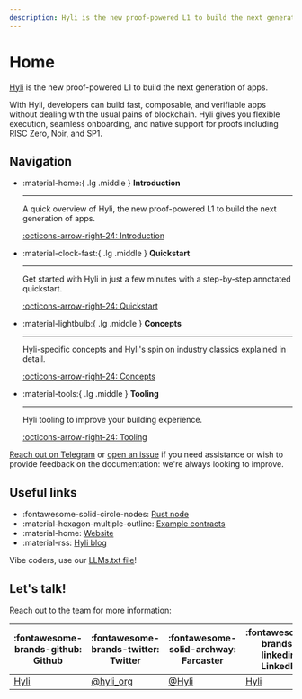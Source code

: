 ```yaml
---
description: Hyli is the new proof-powered L1 to build the next generation of apps. This is your developer documentation.
---
```


# Home

[Hyli](https://hyli.org/) is the new proof-powered L1 to build the next generation of apps.

With Hyli, developers can build fast, composable, and verifiable apps without dealing with the usual pains of blockchain. Hyli gives you flexible execution, seamless onboarding, and native support for proofs including RISC Zero, Noir, and SP1.

## Navigation

<div class="grid cards" markdown>

-   :material-home:{ .lg .middle } __Introduction__

    ---

    A quick overview of Hyli, the new proof-powered L1 to build the next generation of apps.

    [:octicons-arrow-right-24: Introduction](./introduction.md)

-   :material-clock-fast:{ .lg .middle } __Quickstart__

    ---

    Get started with Hyli in just a few minutes with a step-by-step annotated quickstart.

    [:octicons-arrow-right-24: Quickstart](./quickstart/index.md)

-   :material-lightbulb:{ .lg .middle } __Concepts__

    ---

    Hyli-specific concepts and Hyli's spin on industry classics explained in detail.

    [:octicons-arrow-right-24: Concepts](./concepts/index.md)

-   :material-tools:{ .lg .middle } __Tooling__

    ---

    Hyli tooling to improve your building experience.

    [:octicons-arrow-right-24: Tooling](./tooling/index.md)

</div>

[Reach out on Telegram](https://t.me/hyli_org) or [open an issue](https://github.com/hyli-org/devhub-hyli) if you need assistance or wish to provide feedback on the documentation: we're always looking to improve.

## Useful links

<div class="grid cards" markdown>

- :fontawesome-solid-circle-nodes: [Rust node](http://github.com/hyli-org/hyli)
- :material-hexagon-multiple-outline: [Example contracts](http://github.com/hyli-org/examples)
- :material-home: [Website](https://hyli.org)
- :material-rss: [Hyli blog](https://blog.hyli.org)

</div>

Vibe coders, use our [LLMs.txt file](./llms.txt)!

## Let's talk!

Reach out to the team for more information:

| :fontawesome-brands-github: Github | :fontawesome-brands-twitter: Twitter | :fontawesome-solid-archway: Farcaster | :fontawesome-brands-linkedin: LinkedIn | :fontawesome-brands-youtube: Youtube |:fontawesome-brands-telegram: Telegram|
|-------------------------------------|--------------------------------------|--------------------------------------|--------------------------------------|--------------------------------------|--------------------------------------|
| [Hyli](https://github.com/hyli-org) | [@hyli_org](https://x.com/hyli_org)  | [@Hyli](https://farcaster.xyz/hyli-org) | [Hyli](https://www.linkedin.com/company/hyli-org/) | [@Hyli](https://www.youtube.com/@hyli-org) | [Hyli](https://t.me/hyli_org)|
